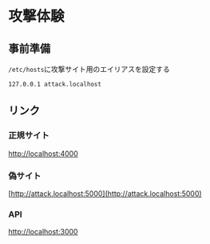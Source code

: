 # 攻撃体験

## 事前準備

`/etc/hosts`に攻撃サイト用のエイリアスを設定する

```text
127.0.0.1 attack.localhost
```

## リンク

### 正規サイト

[http://localhost:4000](http://localhost:4000)

### 偽サイト

[http://attack.localhost:5000](http://attack.localhost:5000)

### API

[http://localhost:3000](http://localhost:3000)
